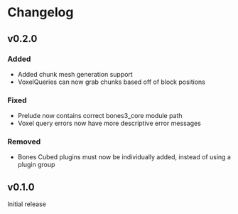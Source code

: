 # Changelog

## v0.2.0
### Added
- Added chunk mesh generation support
- VoxelQueries can now grab chunks based off of block positions

### Fixed
- Prelude now contains correct bones3_core module path
- Voxel query errors now have more descriptive error messages

### Removed
- Bones Cubed plugins must now be individually added, instead of using a plugin group

## v0.1.0
Initial release
